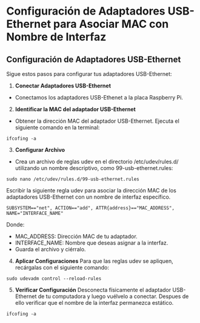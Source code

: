 # Configuración de Adaptadores USB-Ethernet para Asociar MAC con Nombre de Interfaz

##  Configuración de Adaptadores USB-Ethernet

Sigue estos pasos para configurar tus adaptadores USB-Ethernet:
1. **Conectar Adaptadores USB-Ethernet**
- Conectamos los adaptadores USB-Ethenet a la placa Raspberry Pi.
2. **Identificar la MAC del adaptador USB-Ethernet**
- Obtener la dirección MAC del adaptador USB-Ethernet. Ejecuta el siguiente comando en la terminal:
```shell
ifcofing -a
```

3. **Configurar Archivo**
- Crea un archivo de reglas udev en el directorio /etc/udev/rules.d/ utilizando un nombre descriptivo, como 99-usb-ethernet.rules:
```shell
sudo nano /etc/udev/rules.d/99-usb-ethernet.rules
```
Escribir la siguiente regla udev para asociar la dirección MAC de los adaptadores USB-Ethernet con un nombre de interfaz específico. 
```shell
SUBSYSTEM=="net", ACTION=="add", ATTR{address}=="MAC_ADDRESS", NAME="INTERFACE_NAME"
```
Donde:
* MAC_ADDRESS: Dirección MAC de tu adaptador.
* INTERFACE_NAME: Nombre que deseas asignar a la interfaz.
* Guarda el archivo y ciérralo.

4. **Aplicar Configuraciones**
Para que las reglas udev se apliquen, recárgalas con el siguiente comando:
```shell
sudo udevadm control --reload-rules
```

5. **Verificar Configuración**
Desconecta físicamente el adaptador USB-Ethernet de tu computadora y luego vuélvelo a conectar. Despues de ello verificar que el nombre de la interfaz permanezca estático.
```shell
ifcofing -a
```

